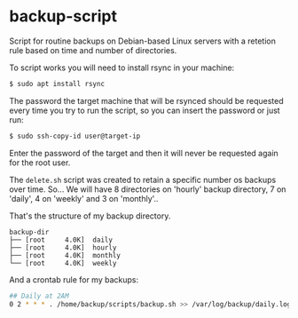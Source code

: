 # backup-script
 Script for routine backups on Debian-based Linux servers with a retetion rule based on time and number of directories.

To script works you will need to install rsync in your machine:
```bash
$ sudo apt install rsync 
```
The password the target machine that will be rsynced should be requested every time you try to run the script, so you can insert the password or just run:
```bash
$ sudo ssh-copy-id user@target-ip
```
Enter the password of the target and then it will never be requested again for the root user.

The ```delete.sh``` script was created to retain a specific number os backups over time.
So... We will have 8 directories on 'hourly' backup directory, 7 on 'daily', 4 on 'weekly' and 3 on 'monthly'..

That's the structure of my backup directory.
```
backup-dir
├── [root     4.0K]  daily
├── [root     4.0K]  hourly
├── [root     4.0K]  monthly
└── [root     4.0K]  weekly
```
And a crontab rule for my backups:
```bash
## Daily at 2AM
0 2 * * * . /home/backup/scripts/backup.sh >> /var/log/backup/daily.log 2>&1
```
